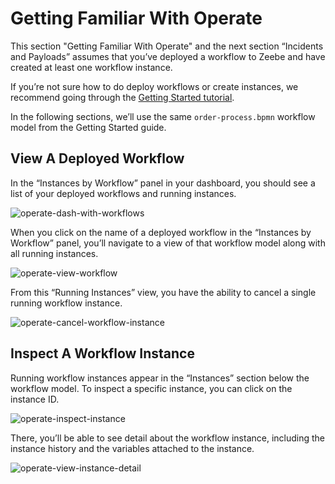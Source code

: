 # Getting Familiar With Operate

This section "Getting Familiar With Operate" and the next section “Incidents and Payloads” assumes that you’ve deployed a workflow to Zeebe and have created at least one workflow instance. 

If you’re not sure how to do deploy workflows or create instances, we recommend going through the [Getting Started tutorial](https://docs.zeebe.io/getting-started/README.html). 

In the following sections, we’ll use the same `order-process.bpmn` workflow model from the Getting Started guide. 

## View A Deployed Workflow

In the “Instances by Workflow” panel in your dashboard, you should see a list of your deployed workflows and running instances. 

![operate-dash-with-workflows](/operate-user-guide/img/Operate-Dashboard-Deployed-Workflow.png)

When you click on the name of a deployed workflow in the “Instances by Workflow” panel, you’ll navigate to a view of that workflow model along with all running instances.

![operate-view-workflow](/operate-user-guide/img/Operate-View-Workflow.png)

From this “Running Instances” view, you have the ability to cancel a single running workflow instance. 

![operate-cancel-workflow-instance](/operate-user-guide/img/Operate-View-Workflow-Cancel.png)

## Inspect A Workflow Instance

Running workflow instances appear in the “Instances” section below the workflow model. To inspect a specific instance, you can click on the instance ID. 

![operate-inspect-instance](/operate-user-guide/img/Operate-Workflow-Instance-ID.png)

There, you’ll be able to see detail about the workflow instance, including the instance history and the variables attached to the instance. 

![operate-view-instance-detail](/operate-user-guide/img/Operate-View-Instance-Detail.png)


